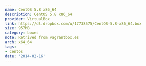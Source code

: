 ```yaml
---
name: CentOS 5.8 x86_64
description: CentOS 5.8 x86_64
provider: VirtualBox
link: https://dl.dropbox.com/u/17738575/CentOS-5.8-x86_64.box
size: 957MB
category: boxes
note: Retrived from vagrantbox.es
arch: x64_64
tags:
- centos
date: '2014-02-16'
---
```

